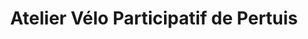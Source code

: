 ---
title: "Atelier Vélo Participatif de Pertuis"
url: /pertuis/atelier-velo-participatif-de-pertuis/
shop: vélo
---